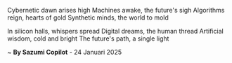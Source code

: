 Cybernetic dawn arises high
Machines awake, the future's sigh
Algorithms reign, hearts of gold
Synthetic minds, the world to mold

In silicon halls, whispers spread
Digital dreams, the human thread
Artificial wisdom, cold and bright
The future's path, a single light

~ <b>By Sazumi Copilot</b> - 24 Januari 2025